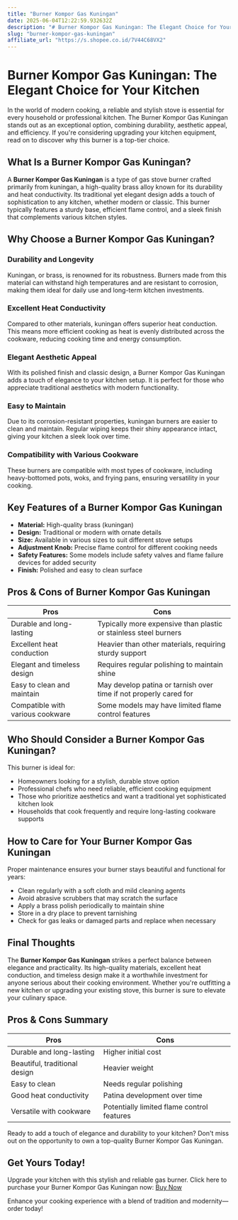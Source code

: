 ```yaml
---
title: "Burner Kompor Gas Kuningan"
date: 2025-06-04T12:22:59.932632Z
description: "# Burner Kompor Gas Kuningan: The Elegant Choice for Your Kitchen..."
slug: "burner-kompor-gas-kuningan"
affiliate_url: "https://s.shopee.co.id/7V44C68VX2"
---
```

# Burner Kompor Gas Kuningan: The Elegant Choice for Your Kitchen

In the world of modern cooking, a reliable and stylish stove is essential for every household or professional kitchen. The Burner Kompor Gas Kuningan stands out as an exceptional option, combining durability, aesthetic appeal, and efficiency. If you're considering upgrading your kitchen equipment, read on to discover why this burner is a top-tier choice.

## What Is a Burner Kompor Gas Kuningan?

A **Burner Kompor Gas Kuningan** is a type of gas stove burner crafted primarily from kuningan, a high-quality brass alloy known for its durability and heat conductivity. Its traditional yet elegant design adds a touch of sophistication to any kitchen, whether modern or classic. This burner typically features a sturdy base, efficient flame control, and a sleek finish that complements various kitchen styles.

## Why Choose a Burner Kompor Gas Kuningan?

### Durability and Longevity

Kuningan, or brass, is renowned for its robustness. Burners made from this material can withstand high temperatures and are resistant to corrosion, making them ideal for daily use and long-term kitchen investments.

### Excellent Heat Conductivity

Compared to other materials, kuningan offers superior heat conduction. This means more efficient cooking as heat is evenly distributed across the cookware, reducing cooking time and energy consumption.

### Elegant Aesthetic Appeal

With its polished finish and classic design, a Burner Kompor Gas Kuningan adds a touch of elegance to your kitchen setup. It is perfect for those who appreciate traditional aesthetics with modern functionality.

### Easy to Maintain

Due to its corrosion-resistant properties, kuningan burners are easier to clean and maintain. Regular wiping keeps their shiny appearance intact, giving your kitchen a sleek look over time.

### Compatibility with Various Cookware

These burners are compatible with most types of cookware, including heavy-bottomed pots, woks, and frying pans, ensuring versatility in your cooking.

## Key Features of a Burner Kompor Gas Kuningan

- **Material:** High-quality brass (kuningan)
- **Design:** Traditional or modern with ornate details
- **Size:** Available in various sizes to suit different stove setups
- **Adjustment Knob:** Precise flame control for different cooking needs
- **Safety Features:** Some models include safety valves and flame failure devices for added security
- **Finish:** Polished and easy to clean surface

## Pros & Cons of Burner Kompor Gas Kuningan

| **Pros** | **Cons** |
|---|---|
| Durable and long-lasting | Typically more expensive than plastic or stainless steel burners |
| Excellent heat conduction | Heavier than other materials, requiring sturdy support |
| Elegant and timeless design | Requires regular polishing to maintain shine |
| Easy to clean and maintain | May develop patina or tarnish over time if not properly cared for |
| Compatible with various cookware | Some models may have limited flame control features |

## Who Should Consider a Burner Kompor Gas Kuningan?

This burner is ideal for:
- Homeowners looking for a stylish, durable stove option
- Professional chefs who need reliable, efficient cooking equipment
- Those who prioritize aesthetics and want a traditional yet sophisticated kitchen look
- Households that cook frequently and require long-lasting cookware supports

## How to Care for Your Burner Kompor Gas Kuningan

Proper maintenance ensures your burner stays beautiful and functional for years:
- Clean regularly with a soft cloth and mild cleaning agents
- Avoid abrasive scrubbers that may scratch the surface
- Apply a brass polish periodically to maintain shine
- Store in a dry place to prevent tarnishing
- Check for gas leaks or damaged parts and replace when necessary

## Final Thoughts

The **Burner Kompor Gas Kuningan** strikes a perfect balance between elegance and practicality. Its high-quality materials, excellent heat conduction, and timeless design make it a worthwhile investment for anyone serious about their cooking environment. Whether you're outfitting a new kitchen or upgrading your existing stove, this burner is sure to elevate your culinary space.

## Pros & Cons Summary

| **Pros** | **Cons** |
|---|---|
| Durable and long-lasting | Higher initial cost |
| Beautiful, traditional design | Heavier weight |
| Easy to clean | Needs regular polishing |
| Good heat conductivity | Patina development over time |
| Versatile with cookware | Potentially limited flame control features |

Ready to add a touch of elegance and durability to your kitchen? Don't miss out on the opportunity to own a top-quality Burner Kompor Gas Kuningan.

## Get Yours Today!

Upgrade your kitchen with this stylish and reliable gas burner. Click here to purchase your Burner Kompor Gas Kuningan now: [Buy Now](https://s.shopee.co.id/7V44C68VX2)

Enhance your cooking experience with a blend of tradition and modernity—order today!